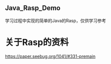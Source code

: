 ## Java_Rasp_Demo
学习过程中实现的简单的Java的Rasp，仅供学习参考

# 关于Rasp的资料
https://paper.seebug.org/1041/#331-premain
